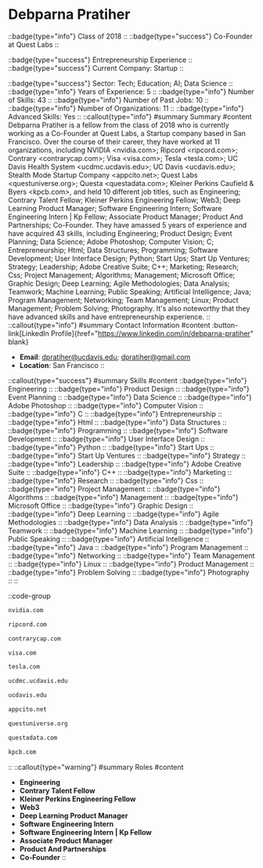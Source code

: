 # Debparna Pratiher
::badge{type="info"}
Class of 2018
::
::badge{type="success"}
Co-Founder at Quest Labs
::

::badge{type="success"}
Entrepreneurship Experience
::
::badge{type="success"}
Current Company: Startup
::

::badge{type="success"}
Sector: Tech; Education; AI; Data Science
::
::badge{type="info"}
Years of Experience: 5
::
::badge{type="info"}
Number of Skills: 43
::
::badge{type="info"}
Number of Past Jobs: 10
::
::badge{type="info"}
Number of Organizations: 11
::
::badge{type="info"}
Advanced Skills: Yes
::
::callout{type="info"}
#summary
Summary
#content
Debparna Pratiher is a fellow from the class of 2018 who is currently working as a Co-Founder at Quest Labs, a Startup company based in San Francisco. Over the course of their career, they have worked at 11 organizations, including NVIDIA <nvidia.com>; Ripcord <ripcord.com>; Contrary <contrarycap.com>; Visa <visa.com>; Tesla <tesla.com>; UC Davis Health System <ucdmc.ucdavis.edu>; UC Davis <ucdavis.edu>; Stealth Mode Startup Company <appcito.net>; Quest Labs <questuniverse.org>; Questa <questadata.com>; Kleiner Perkins Caufield & Byers <kpcb.com>, and held 10 different job titles, such as Engineering; Contrary Talent Fellow; Kleiner Perkins Engineering Fellow; Web3; Deep Learning Product Manager; Software Engineering Intern; Software Engineering Intern | Kp Fellow; Associate Product Manager; Product And Partnerships; Co-Founder. They have amassed 5 years of experience and have acquired 43 skills, including Engineering; Product Design; Event Planning; Data Science; Adobe Photoshop; Computer Vision; C; Entrepreneurship; Html; Data Structures; Programming; Software Development; User Interface Design; Python; Start Ups; Start Up Ventures; Strategy; Leadership; Adobe Creative Suite; C++; Marketing; Research; Css; Project Management; Algorithms; Management; Microsoft Office; Graphic Design; Deep Learning; Agile Methodologies; Data Analysis; Teamwork; Machine Learning; Public Speaking; Artificial Intelligence; Java; Program Management; Networking; Team Management; Linux; Product Management; Problem Solving; Photography. It's also noteworthy that they have advanced skills and have entrepreneurship experience.
::
::callout{type="info"}
#summary
Contact Information
#content
:button-link[LinkedIn Profile]{href="https://www.linkedin.com/in/debparna-pratiher" blank}
- **Email**: dpratiher@ucdavis.edu; dpratiher@gmail.com
- **Location**: San Francisco
::

::callout{type="success"}
#summary
Skills
#content
::badge{type="info"}
Engineering
::
::badge{type="info"}
Product Design
::
::badge{type="info"}
Event Planning
::
::badge{type="info"}
Data Science
::
::badge{type="info"}
Adobe Photoshop
::
::badge{type="info"}
Computer Vision
::
::badge{type="info"}
C
::
::badge{type="info"}
Entrepreneurship
::
::badge{type="info"}
Html
::
::badge{type="info"}
Data Structures
::
::badge{type="info"}
Programming
::
::badge{type="info"}
Software Development
::
::badge{type="info"}
User Interface Design
::
::badge{type="info"}
Python
::
::badge{type="info"}
Start Ups
::
::badge{type="info"}
Start Up Ventures
::
::badge{type="info"}
Strategy
::
::badge{type="info"}
Leadership
::
::badge{type="info"}
Adobe Creative Suite
::
::badge{type="info"}
C++
::
::badge{type="info"}
Marketing
::
::badge{type="info"}
Research
::
::badge{type="info"}
Css
::
::badge{type="info"}
Project Management
::
::badge{type="info"}
Algorithms
::
::badge{type="info"}
Management
::
::badge{type="info"}
Microsoft Office
::
::badge{type="info"}
Graphic Design
::
::badge{type="info"}
Deep Learning
::
::badge{type="info"}
Agile Methodologies
::
::badge{type="info"}
Data Analysis
::
::badge{type="info"}
Teamwork
::
::badge{type="info"}
Machine Learning
::
::badge{type="info"}
Public Speaking
::
::badge{type="info"}
Artificial Intelligence
::
::badge{type="info"}
Java
::
::badge{type="info"}
Program Management
::
::badge{type="info"}
Networking
::
::badge{type="info"}
Team Management
::
::badge{type="info"}
Linux
::
::badge{type="info"}
Product Management
::
::badge{type="info"}
Problem Solving
::
::badge{type="info"}
Photography
::
::

::code-group
```bash [NVIDIA]
nvidia.com
```
```bash [Ripcord]
ripcord.com
```
```bash [Contrary]
contrarycap.com
```
```bash [Visa]
visa.com
```
```bash [Tesla]
tesla.com
```
```bash [UC Davis Health System]
ucdmc.ucdavis.edu
```
```bash [UC Davis]
ucdavis.edu
```
```bash [Stealth Mode Startup Company]
appcito.net
```
```bash [Quest Labs]
questuniverse.org
```
```bash [Questa]
questadata.com
```
```bash [Kleiner Perkins Caufield & Byers]
kpcb.com
```
::
::callout{type="warning"}
#summary
Roles
#content
- **Engineering**
- **Contrary Talent Fellow**
- **Kleiner Perkins Engineering Fellow**
- **Web3**
- **Deep Learning Product Manager**
- **Software Engineering Intern**
- **Software Engineering Intern | Kp Fellow**
- **Associate Product Manager**
- **Product And Partnerships**
- **Co-Founder**
::

